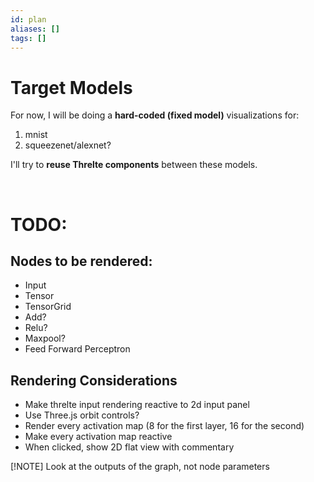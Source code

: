 ```yaml
---
id: plan
aliases: []
tags: []
---
```


# Target Models
For now, I will be doing a **hard-coded (fixed model)** visualizations for:
1. mnist
2. squeezenet/alexnet?

I'll try to **reuse Threlte components** between these models.

<br>

# TODO:
## Nodes to be rendered:
- Input
- Tensor
- TensorGrid
- Add?
- Relu?
- Maxpool?
- Feed Forward Perceptron

## Rendering Considerations
- Make threlte input rendering reactive to 2d input panel
- Use Three.js orbit controls?
- Render every activation map (8 for the first layer, 16 for the second)
- Make every activation map reactive
- When clicked, show 2D flat view with commentary

[!NOTE] Look at the outputs of the graph, not node parameters
